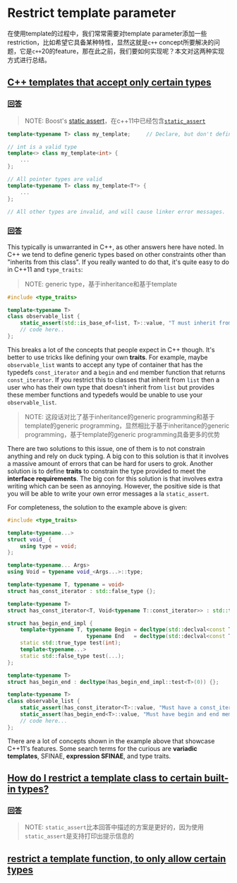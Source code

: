 # Restrict  template parameter

在使用template的过程中，我们常常需要对template parameter添加一些restriction，比如希望它具备某种特性，显然这就是`c++` concept所要解决的问题，它是`c++`20的feature，那在此之前，我们要如何实现呢？本文对这两种实现方式进行总结。



## [C++ templates that accept only certain types](https://stackoverflow.com/questions/874298/c-templates-that-accept-only-certain-types)



### [回答](https://stackoverflow.com/a/874337)

> NOTE: Boost's [static assert](http://www.boost.org/doc/libs/1_39_0/doc/html/boost_staticassert.html)，在c++11中已经包含[`static_assert`](https://en.cppreference.com/w/cpp/language/static_assert) 

```cpp
template<typename T> class my_template;     // Declare, but don't define

// int is a valid type
template<> class my_template<int> {
    ...
};

// All pointer types are valid
template<typename T> class my_template<T*> {
    ...
};

// All other types are invalid, and will cause linker error messages.
```



### [回答](https://stackoverflow.com/a/25216349)

This typically is unwarranted in C++, as other answers here have noted. In C++ we tend to define generic types based on other constraints other than "inherits from this class". If you really wanted to do that, it's quite easy to do in C++11 and `type_traits`:

> NOTE: generic type，基于inheritance和基于template

```cpp
#include <type_traits>

template<typename T>
class observable_list {
    static_assert(std::is_base_of<list, T>::value, "T must inherit from list");
    // code here..
};
```

This breaks a lot of the concepts that people expect in C++ though. It's better to use tricks like defining your own **traits**. For example, maybe `observable_list` wants to accept any type of container that has the typedefs `const_iterator` and a `begin` and `end` member function that returns `const_iterator`. If you restrict this to classes that inherit from `list` then a user who has their own type that doesn't inherit from `list` but provides these member functions and typedefs would be unable to use your `observable_list`.

> NOTE: 这段话对比了基于inheritance的generic programming和基于template的generic programming，显然相比于基于inheritance的generic programming，基于template的generic programming具备更多的优势

There are two solutions to this issue, one of them is to not constrain anything and rely on duck typing. A big con to this solution is that it involves a massive amount of errors that can be hard for users to grok. Another solution is to define **traits** to constrain the type provided to meet the **interface requirements**. The big con for this solution is that involves extra writing which can be seen as annoying. However, the positive side is that you will be able to write your own error messages a la `static_assert`.

For completeness, the solution to the example above is given:

```cpp
#include <type_traits>

template<typename...>
struct void_ {
    using type = void;
};

template<typename... Args>
using Void = typename void_<Args...>::type;

template<typename T, typename = void>
struct has_const_iterator : std::false_type {};

template<typename T>
struct has_const_iterator<T, Void<typename T::const_iterator>> : std::true_type {};

struct has_begin_end_impl {
    template<typename T, typename Begin = decltype(std::declval<const T&>().begin()),
                         typename End   = decltype(std::declval<const T&>().end())>
    static std::true_type test(int);
    template<typename...>
    static std::false_type test(...);
};

template<typename T>
struct has_begin_end : decltype(has_begin_end_impl::test<T>(0)) {};

template<typename T>
class observable_list {
    static_assert(has_const_iterator<T>::value, "Must have a const_iterator typedef");
    static_assert(has_begin_end<T>::value, "Must have begin and end member functions");
    // code here...
};
```

There are a lot of concepts shown in the example above that showcase C++11's features. Some search terms for the curious are **variadic templates**, SFINAE, **expression SFINAE**, and type traits.



## [How do I restrict a template class to certain built-in types?](https://stackoverflow.com/questions/16976720/how-do-i-restrict-a-template-class-to-certain-built-in-types)



### [回答](https://stackoverflow.com/a/16977241)

> NOTE: `static_assert`比本回答中描述的方案是更好的，因为使用`static_assert`是支持打印出提示信息的



## [restrict a template function, to only allow certain types](https://stackoverflow.com/questions/32267324/restrict-a-template-function-to-only-allow-certain-types)